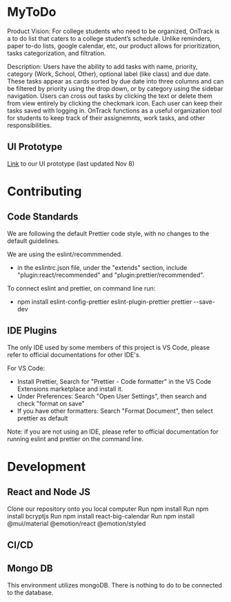 # MyToDo

Product Vision: For college students who need to be organized, OnTrack is a to do list that caters to a college student’s schedule. Unlike reminders, paper to-do lists, google calendar, etc, our product allows for prioritization, tasks categorization, and filtration.

Description: Users have the ability to add tasks with name, priority, category (Work, School, Other), optional label (like class) and due date. These tasks appear as cards sorted by due date into three columns and can be filtered by priority using the drop down, or by category using the sidebar navigation. Users can cross out tasks by clicking the text or delete them from view entirely by clicking the checkmark icon. Each user can keep their tasks saved with logging in. OnTrack functions as a useful organization tool for students to keep track of their assignemnts, work tasks, and other responsibilities.

## UI Prototype

[Link](https://www.figma.com/proto/Zbvx0ihzM9d1PSOnWdikep/OnTrack?type=design&node-id=68-811&t=NdmSOxs5GdzR3Yce-1&scaling=min-zoom&page-id=0%3A1&starting-point-node-id=68%3A811&mode=design) to our UI prototype (last updated Nov 8)

# Contributing

## Code Standards

We are following the default Prettier code style, with no changes to the default guidelines.

We are using the eslint/recommmended.

- in the eslintrc.json file, under the "extends" section, include "plugin:react/recommended" and "plugin:prettier/recommended".

To connect eslint and prettier, on command line run:

- npm install eslint-config-prettier eslint-plugin-prettier prettier --save-dev

## IDE Plugins

The only IDE used by some members of this project is VS Code, please refer to official documentations for other IDE's.

For VS Code:

- Install Prettier, Search for "Prettier - Code formatter" in the VS Code Extensions marketplace and install it.
- Under Preferences: Search "Open User Settings", then search and check "format on save"
- If you have other formatters: Search "Format Document", then select prettier as default

Note: if you are not using an IDE, please refer to official documentation for running eslint and prettier on the command line.

# Development

## React and Node JS
Clone our repository onto you local computer
Run npm install 
Run npm install bcryptjs
Run npm install react-big-calendar
Run npm install @mui/material @emotion/react @emotion/styled

## CI/CD

## Mongo DB
This environment utilizes mongoDB. 
There is nothing to do to be connected to the database. 


